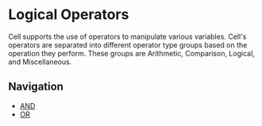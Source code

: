 Logical Operators
===============
Cell supports the use of operators to manipulate various variables. Cell's operators are separated into different
operator type groups based on the operation they perform. These groups are Arithmetic, Comparison, Logical, and
Miscellaneous.

Navigation
---------------
- [AND](AND.md)
- [OR](OR.md)